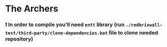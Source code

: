 # The Archers

### ❗ In order to compile you'll need `entt` library (run `./redbrixwall-test/third-party/clone-dependencies.bat` file to clone needed repository)